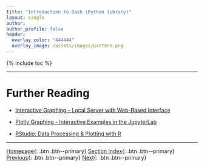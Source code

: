 ```yaml
---
title: "Introduction to Dash (Python library)"
layout: single
author:
author_profile: false
header:
  overlay_color: "444444"
  overlay_image: /assets/images/pattern.png
---
```


{% include toc %}









___
# Further Reading
* [Interactive Graphing – Local Server with Web-Based Interface](04-plotly-examples-as-local-server)
* [Plotly Graphing - Interactive Examples in the JupyterLab](05-plotly-examples-in-jupyterlab)

* [RStudio: Data Processing & Plotting with R](../03-R/01-graphing-with-rstudio)


___

[Homepage](../../../index.md){: .btn  .btn--primary}
[Section Index](../../00-DataVisualization-LandingPage){: .btn  .btn--primary}
[Previous](02-intro-to-plotly-graphs){: .btn  .btn--primary}
[Next](04-plotly-examples-as-local-server){: .btn  .btn--primary}
